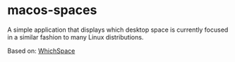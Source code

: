 # macos-spaces

A simple application that displays which desktop space is currently focused in a similar fashion to many Linux distributions.

Based on: [WhichSpace](https://github.com/gechr/WhichSpace)
